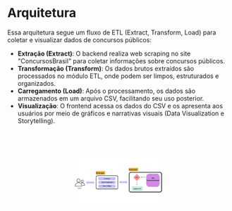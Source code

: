 # Arquitetura

Essa arquitetura segue um fluxo de ETL (Extract, Transform, Load) para coletar e visualizar dados de concursos públicos:

- **Extração (Extract)**: O backend realiza web scraping no site "ConcursosBrasil" para coletar informações sobre concursos públicos.
- **Transformação (Transform)**: Os dados brutos extraídos são processados no módulo ETL, onde podem ser limpos, estruturados e organizados.
- **Carregamento (Load)**: Após o processamento, os dados são armazenados em um arquivo CSV, facilitando seu uso posterior.
- **Visualização**: O frontend acessa os dados do CSV e os apresenta aos usuários por meio de gráficos e narrativas visuais (Data Visualization e Storytelling).

<img style = "display: flex; justify-self: center; margin: 70px 0 70px 0;" src="img_docs/arquitetura.png" alt="arquitetura" width="40%"/>
